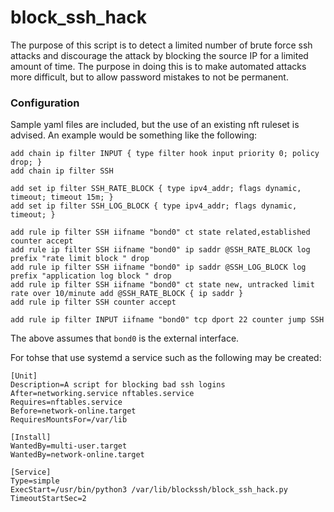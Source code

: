 # block_ssh_hack
The purpose of this script is to detect a limited number of brute force ssh attacks and discourage the attack by blocking the source IP for a limited amount of time.  The purpose in doing this is to make automated attacks more difficult, but to allow password mistakes to not be permanent.

### Configuration
Sample yaml files are included, but the use of an existing nft ruleset is advised.  An example would be something like the following:
```
add chain ip filter INPUT { type filter hook input priority 0; policy drop; }
add chain ip filter SSH

add set ip filter SSH_RATE_BLOCK { type ipv4_addr; flags dynamic, timeout; timeout 15m; }
add set ip filter SSH_LOG_BLOCK { type ipv4_addr; flags dynamic, timeout; }

add rule ip filter SSH iifname "bond0" ct state related,established counter accept
add rule ip filter SSH iifname "bond0" ip saddr @SSH_RATE_BLOCK log prefix "rate limit block " drop
add rule ip filter SSH iifname "bond0" ip saddr @SSH_LOG_BLOCK log prefix "application log block " drop
add rule ip filter SSH iifname "bond0" ct state new, untracked limit rate over 10/minute add @SSH_RATE_BLOCK { ip saddr }
add rule ip filter SSH counter accept

add rule ip filter INPUT iifname "bond0" tcp dport 22 counter jump SSH
```
The above assumes that `bond0` is the external interface.

For tohse that use systemd a service such as the following may be created:
```
[Unit]
Description=A script for blocking bad ssh logins
After=networking.service nftables.service
Requires=nftables.service
Before=network-online.target
RequiresMountsFor=/var/lib

[Install]
WantedBy=multi-user.target
WantedBy=network-online.target

[Service]
Type=simple
ExecStart=/usr/bin/python3 /var/lib/blockssh/block_ssh_hack.py
TimeoutStartSec=2
```